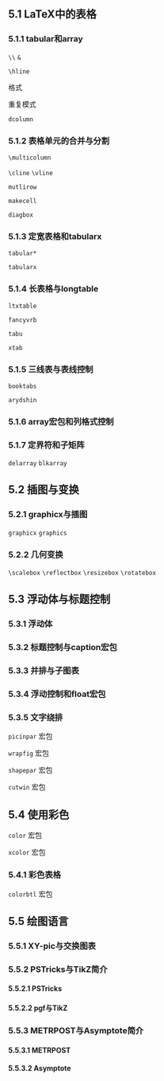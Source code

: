 ## 5.1 LaTeX中的表格
### 5.1.1 tabular和array
`\\`  `&`

`\hline`

格式

重复模式

`dcolumn` 

### 5.1.2 表格单元的合并与分割
`\multicolumn`

`\cline` `\vline`

`mutlirow`

`makecell` 

`diagbox` 

### 5.1.3 定宽表格和tabularx
`tabular*`

`tabularx`

### 5.1.4 长表格与longtable
`ltxtable` 

`fancyvrb` 

`tabu` 

`xtab` 

### 5.1.5 三线表与表线控制
`booktabs` 

`arydshin`

### 5.1.6 array宏包和列格式控制

### 5.1.7 定界符和子矩阵
`delarray` 
`blkarray`

## 5.2 插图与变换
### 5.2.1 graphicx与插图
`graphicx` `graphics`

### 5.2.2 几何变换
`\scalebox` 
`\reflectbox`
`\resizebox`
`\rotatebox`

## 5.3 浮动体与标题控制
### 5.3.1 浮动体
### 5.3.2 标题控制与caption宏包

### 5.3.3 并排与子图表

### 5.3.4 浮动控制和float宏包
### 5.3.5 文字绕排
`picinpar` 宏包

`wrapfig` 宏包

`shapepar` 宏包

`cutwin` 宏包

## 5.4 使用彩色
`color` 宏包

`xcolor` 宏包

### 5.4.1 彩色表格
`colorbtl` 宏包

## 5.5 绘图语言
### 5.5.1 XY-pic与交换图表
### 5.5.2 PSTricks与TikZ简介
#### 5.5.2.1 PSTricks
#### 5.5.2.2 pgf与TikZ

### 5.5.3 METRPOST与Asymptote简介
#### 5.5.3.1 METRPOST
#### 5.5.3.2 Asymptote
